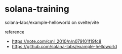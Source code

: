 # solana-training

solana-labs/example-helloworld on svelte/vite

reference

* https://note.com/cml_2010/n/n079101f19fc8
* https://github.com/solana-labs/example-helloworld
